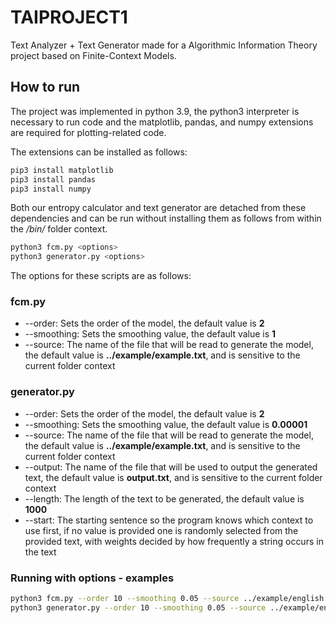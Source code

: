 # TAIPROJECT1
Text Analyzer + Text Generator made for a Algorithmic Information Theory project based on Finite-Context Models.

## How to run
The project was implemented in python 3.9, the python3 interpreter is necessary to run code and the matplotlib, pandas, and numpy extensions are required for plotting-related code.

The extensions can be installed as follows:
```bash
pip3 install matplotlib
pip3 install pandas
pip3 install numpy
```
Both our entropy calculator and text generator are detached from these dependencies and can be run without installing them as follows from within the */bin/* folder context.
```bash
python3 fcm.py <options>
python3 generator.py <options>
```
The options for these scripts are as follows:

### fcm.py
- --order: Sets the order of the model, the default value is **2**
- --smoothing: Sets the smoothing value, the default value is **1**
- --source: The name of the file that will be read to generate the model, the default value is **../example/example.txt**, and is sensitive to the current folder context

### generator.py
- --order: Sets the order of the model, the default value is **2**
- --smoothing: Sets the smoothing value, the default value is **0.00001**
- --source: The name of the file that will be read to generate the model, the default value is **../example/example.txt**, and is sensitive to the current folder context
- --output: The name of  the file that will be used to output the generated text, the default value is **output.txt**, and is sensitive to the current folder context
- --length: The length of the text to be generated, the default value is **1000**
- --start: The starting sentence so the program knows which context to use first, if no value is provided one is randomly selected from the provided text, with weights decided by how frequently a string occurs in the text

### Running with options - examples
```bash
python3 fcm.py --order 10 --smoothing 0.05 --source ../example/english.txt
python3 generator.py --order 10 --smoothing 0.05 --source ../example/english.txt --output "more_bee_movie.txt" --length 10000 --start "Ya like jazz?"
```
